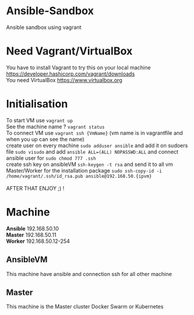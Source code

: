 # Ansible-Sandbox
Ansible sandbox using vagrant

# Need Vagrant/VirtualBox
You have to install Vagrant to try this on your local machine https://developer.hashicorp.com/vagrant/downloads <br>
You need VirtualBox https://www.virtualbox.org <br>

# Initialisation
To start VM use `vagrant up` <br>
See the machine name ? `vagrant status`<br>
To connect VM use `vagrant ssh {VmName}` (vm name is in vagrantfile and when you up can see the name) <br>
create user on every machine `sudo adduser ansible` and add it on sudoers file `sudo visudo` and add `ansible ALL=(ALL) NOPASSWD:ALL` and connect ansible user for `sudo chmod 777 .ssh`<br>
create ssh key on ansibleVM `ssh-keygen -t rsa` and send it to all vm Master/Worker for the installation package `sudo ssh-copy-id -i /home/vagrant/.ssh/id_rsa.pub ansible@192.168.50.{ipvm}`<br>
<br>
AFTER THAT ENJOY ;) !<br>

# Machine
<b>Ansible</b> 192.168.50.10        <br>
<b>Master</b>  192.168.50.11        <br>
<b>Worker</b>  192.168.50.12-254    <br>


## AnsibleVM
This machine have ansible and connection ssh for all other machine

## Master
This machine is the Master cluster Docker Swarm or Kubernetes